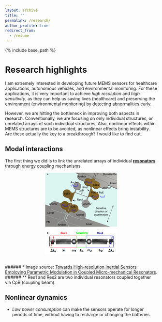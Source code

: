 ```yaml
---
layout: archive
title: ""
permalink: /research/
author_profile: true
redirect_from:
  - /resume
---
```


{% include base_path %}

Research highlights
======

I am extremely interested in developing future MEMS sensors for healthcare applications, autonomous vehicles, and environmental monitoring. For these applications, it is very important to achieve <i>high resolution</i> and <i>high sensitivity</i>, as they can help us saving lives (healthcare) and preserving the environment (environmental monitoring) by detecting abnormalities early.

However, we are hitting the bottleneck in improving both aspects in research. Conventionally, we are focusing on only individual structures, or unrelated arrays of such individual structures. Also, nonlinear effects within MEMS structures are to be avoided, as nonlinear effects bring instability. Are these actually the key to a breakthrough? I would like to find out.

## Modal interactions

The first thing we did is to link the unrelated arrays of individual <a href="https://en.wikipedia.org/wiki/Resonator"><b>resonators</b></a> through energy coupling mechanisms.
<p align="center">
<img src="/images/CoupledResonators.png" height="268" width="239">  
</p>
<br>
###### * Image source: <a href="https://journals.aps.org/prapplied/abstract/10.1103/PhysRevApplied.12.044005"> Towards High-resolution Inertial Sensors Employing Parametric Modulation in Coupled Micro-mechanical Resonators</a>.
###### ** Res1 and Res2 are two individual resonators coupled together via CpB (coupling beam).

## Nonlinear dynamics


* <i>Low power consumption</i> can make the sensors operate for longer periods of time, without having to recharge or changing the batteries.

